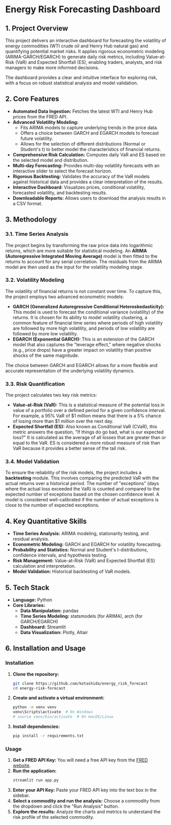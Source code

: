 # Energy Risk Forecasting Dashboard

## 1. Project Overview

This project delivers an interactive dashboard for forecasting the volatility of energy commodities (WTI crude oil and Henry Hub natural gas) and quantifying potential market risks. It applies rigorous econometric modeling (ARIMA-GARCH/EGARCH) to generate daily risk metrics, including Value-at-Risk (VaR) and Expected Shortfall (ES), enabling traders, analysts, and risk managers to make more informed decisions.

The dashboard provides a clear and intuitive interface for exploring risk, with a focus on robust statistical analysis and model validation.

## 2. Core Features

-   **Automated Data Ingestion:** Fetches the latest WTI and Henry Hub prices from the FRED API.
-   **Advanced Volatility Modeling:**
    -   Fits ARIMA models to capture underlying trends in the price data.
    -   Offers a choice between GARCH and EGARCH models to forecast future volatility.
    -   Allows for the selection of different distributions (Normal or Student's t) to better model the characteristics of financial returns.
-   **Comprehensive Risk Calculation:** Computes daily VaR and ES based on the selected model and distribution.
-   **Multi-day Forecasting:** Provides multi-day volatility forecasts with an interactive slider to select the forecast horizon.
-   **Rigorous Backtesting:** Validates the accuracy of the VaR models against historical data and provides a clear interpretation of the results.
-   **Interactive Dashboard:** Visualizes prices, conditional volatility, forecasted volatility, and backtesting results.
-   **Downloadable Reports:** Allows users to download the analysis results in a CSV format.

## 3. Methodology

### 3.1. Time Series Analysis

The project begins by transforming the raw price data into logarithmic returns, which are more suitable for statistical modeling. An **ARIMA (Autoregressive Integrated Moving Average)** model is then fitted to the returns to account for any serial correlation. The residuals from the ARIMA model are then used as the input for the volatility modeling stage.

### 3.2. Volatility Modeling

The volatility of financial returns is not constant over time. To capture this, the project employs two advanced econometric models:

-   **GARCH (Generalized Autoregressive Conditional Heteroskedasticity):** This model is used to forecast the conditional variance (volatility) of the returns. It is chosen for its ability to model volatility clustering, a common feature of financial time series where periods of high volatility are followed by more high volatility, and periods of low volatility are followed by more low volatility.
-   **EGARCH (Exponential GARCH):** This is an extension of the GARCH model that also captures the "leverage effect," where negative shocks (e.g., price drops) have a greater impact on volatility than positive shocks of the same magnitude.

The choice between GARCH and EGARCH allows for a more flexible and accurate representation of the underlying volatility dynamics.

### 3.3. Risk Quantification

The project calculates two key risk metrics:

-   **Value-at-Risk (VaR):** This is a statistical measure of the potential loss in value of a portfolio over a defined period for a given confidence interval. For example, a 95% VaR of $1 million means that there is a 5% chance of losing more than $1 million over the next day.
-   **Expected Shortfall (ES):** Also known as Conditional VaR (CVaR), this metric answers the question, "If things do go bad, what is our expected loss?" It is calculated as the average of all losses that are greater than or equal to the VaR. ES is considered a more robust measure of risk than VaR because it provides a better sense of the tail risk.

### 3.4. Model Validation

To ensure the reliability of the risk models, the project includes a **backtesting** module. This involves comparing the predicted VaR with the actual returns over a historical period. The number of "exceptions" (days where the actual loss exceeded the VaR) is counted and compared to the expected number of exceptions based on the chosen confidence level. A model is considered well-calibrated if the number of actual exceptions is close to the number of expected exceptions.

## 4. Key Quantitative Skills

-   **Time Series Analysis:** ARIMA modeling, stationarity testing, and residual analysis.
-   **Econometric Modeling:** GARCH and EGARCH for volatility forecasting.
-   **Probability and Statistics:** Normal and Student's t-distributions, confidence intervals, and hypothesis testing.
-   **Risk Management:** Value-at-Risk (VaR) and Expected Shortfall (ES) calculation and interpretation.
-   **Model Validation:** Historical backtesting of VaR models.

## 5. Tech Stack

-   **Language:** Python
-   **Core Libraries:**
    -   **Data Manipulation:** pandas
    -   **Time Series Modeling:** statsmodels (for ARIMA), arch (for GARCH/EGARCH)
    -   **Dashboard:** Streamlit
    -   **Data Visualization:** Plotly, Altair

## 6. Installation and Usage

### Installation

1.  **Clone the repository:**
    ```bash
    git clone https://github.com/kotashida/energy_risk_forecast
    cd energy-risk-forecast
    ```
2.  **Create and activate a virtual environment:**
    ```bash
    python -m venv venv
    venv\Scripts\activate  # On Windows
    # source venv/bin/activate  # On macOS/Linux
    ```
3.  **Install dependencies:**
    ```bash
    pip install -r requirements.txt
    ```

### Usage

1.  **Get a FRED API Key:** You will need a free API key from the [FRED website](https://fred.stlouisfed.org/docs/api/api_key.html).
2.  **Run the application:**
    ```bash
    streamlit run app.py
    ```
3.  **Enter your API Key:** Paste your FRED API key into the text box in the sidebar.
4.  **Select a commodity and run the analysis:** Choose a commodity from the dropdown and click the "Run Analysis" button.
5.  **Explore the results:** Analyze the charts and metrics to understand the risk profile of the selected commodity.
